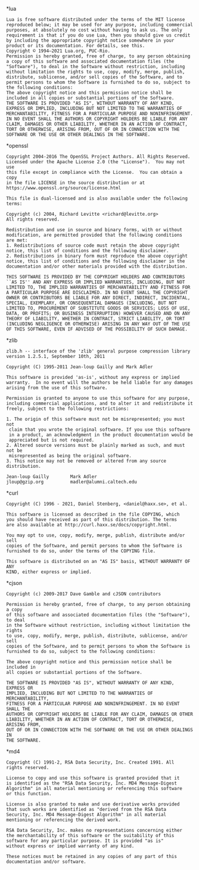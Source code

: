 *lua
	
	Lua is free software distributed under the terms of the MIT license reproduced below; it may be used for any purpose, including commercial purposes, at absolutely no cost without having to ask us. The only requirement is that if you do use Lua, then you should give us credit by including the appropriate copyright notice somewhere in your product or its documentation. For details, see this.
	Copyright © 1994–2021 Lua.org, PUC-Rio.
	Permission is hereby granted, free of charge, to any person obtaining a copy of this software and associated documentation files (the "Software"), to deal in the Software without restriction, including without limitation the rights to use, copy, modify, merge, publish, distribute, sublicense, and/or sell copies of the Software, and to permit persons to whom the Software is furnished to do so, subject to the following conditions:
	The above copyright notice and this permission notice shall be included in all copies or substantial portions of the Software.
	THE SOFTWARE IS PROVIDED "AS IS", WITHOUT WARRANTY OF ANY KIND, EXPRESS OR IMPLIED, INCLUDING BUT NOT LIMITED TO THE WARRANTIES OF MERCHANTABILITY, FITNESS FOR A PARTICULAR PURPOSE AND NONINFRINGEMENT. IN NO EVENT SHALL THE AUTHORS OR COPYRIGHT HOLDERS BE LIABLE FOR ANY CLAIM, DAMAGES OR OTHER LIABILITY, WHETHER IN AN ACTION OF CONTRACT, TORT OR OTHERWISE, ARISING FROM, OUT OF OR IN CONNECTION WITH THE SOFTWARE OR THE USE OR OTHER DEALINGS IN THE SOFTWARE.

*openssl

	Copyright 2004-2016 The OpenSSL Project Authors. All Rights Reserved.
	Licensed under the Apache License 2.0 (the "License").  You may not use
	this file except in compliance with the License.  You can obtain a copy
	in the file LICENSE in the source distribution or at
	https://www.openssl.org/source/license.html

	This file is dual-licensed and is also available under the following
	terms:

	Copyright (c) 2004, Richard Levitte <richard@levitte.org>
	All rights reserved.

	Redistribution and use in source and binary forms, with or without
	modification, are permitted provided that the following conditions
	are met:
	1. Redistributions of source code must retain the above copyright
	notice, this list of conditions and the following disclaimer.
	2. Redistributions in binary form must reproduce the above copyright
	notice, this list of conditions and the following disclaimer in the
	documentation and/or other materials provided with the distribution.

	THIS SOFTWARE IS PROVIDED BY THE COPYRIGHT HOLDERS AND CONTRIBUTORS
	``AS IS'' AND ANY EXPRESS OR IMPLIED WARRANTIES, INCLUDING, BUT NOT
	LIMITED TO, THE IMPLIED WARRANTIES OF MERCHANTABILITY AND FITNESS FOR
	A PARTICULAR PURPOSE ARE DISCLAIMED. IN NO EVENT SHALL THE COPYRIGHT
	OWNER OR CONTRIBUTORS BE LIABLE FOR ANY DIRECT, INDIRECT, INCIDENTAL,
	SPECIAL, EXEMPLARY, OR CONSEQUENTIAL DAMAGES (INCLUDING, BUT NOT
	LIMITED TO, PROCUREMENT OF SUBSTITUTE GOODS OR SERVICES; LOSS OF USE,
	DATA, OR PROFITS; OR BUSINESS INTERRUPTION) HOWEVER CAUSED AND ON ANY
	THEORY OF LIABILITY, WHETHER IN CONTRACT, STRICT LIABILITY, OR TORT
	(INCLUDING NEGLIGENCE OR OTHERWISE) ARISING IN ANY WAY OUT OF THE USE
	OF THIS SOFTWARE, EVEN IF ADVISED OF THE POSSIBILITY OF SUCH DAMAGE.

*zlib

	zlib.h -- interface of the 'zlib' general purpose compression library
	version 1.2.5.1, September 10th, 2011

	Copyright (C) 1995-2011 Jean-loup Gailly and Mark Adler

	This software is provided 'as-is', without any express or implied
	warranty.  In no event will the authors be held liable for any damages
	arising from the use of this software.

	Permission is granted to anyone to use this software for any purpose,
	including commercial applications, and to alter it and redistribute it
	freely, subject to the following restrictions:

	1. The origin of this software must not be misrepresented; you must not
	 claim that you wrote the original software. If you use this software
	 in a product, an acknowledgment in the product documentation would be
	 appreciated but is not required.
	2. Altered source versions must be plainly marked as such, and must not be
	 misrepresented as being the original software.
	3. This notice may not be removed or altered from any source distribution.

	Jean-loup Gailly        Mark Adler
	jloup@gzip.org          madler@alumni.caltech.edu
	
*curl

	Copyright (C) 1996 - 2021, Daniel Stenberg, <daniel@haxx.se>, et al.

	This software is licensed as described in the file COPYING, which
	you should have received as part of this distribution. The terms
	are also available at http://curl.haxx.se/docs/copyright.html.

	You may opt to use, copy, modify, merge, publish, distribute and/or sell
	copies of the Software, and permit persons to whom the Software is
	furnished to do so, under the terms of the COPYING file.

	This software is distributed on an "AS IS" basis, WITHOUT WARRANTY OF ANY
	KIND, either express or implied.

*cjson

	Copyright (c) 2009-2017 Dave Gamble and cJSON contributors

	Permission is hereby granted, free of charge, to any person obtaining a copy
	of this software and associated documentation files (the "Software"), to deal
	in the Software without restriction, including without limitation the rights
	to use, copy, modify, merge, publish, distribute, sublicense, and/or sell
	copies of the Software, and to permit persons to whom the Software is
	furnished to do so, subject to the following conditions:

	The above copyright notice and this permission notice shall be included in
	all copies or substantial portions of the Software.

	THE SOFTWARE IS PROVIDED "AS IS", WITHOUT WARRANTY OF ANY KIND, EXPRESS OR
	IMPLIED, INCLUDING BUT NOT LIMITED TO THE WARRANTIES OF MERCHANTABILITY,
	FITNESS FOR A PARTICULAR PURPOSE AND NONINFRINGEMENT. IN NO EVENT SHALL THE
	AUTHORS OR COPYRIGHT HOLDERS BE LIABLE FOR ANY CLAIM, DAMAGES OR OTHER
	LIABILITY, WHETHER IN AN ACTION OF CONTRACT, TORT OR OTHERWISE, ARISING FROM,
	OUT OF OR IN CONNECTION WITH THE SOFTWARE OR THE USE OR OTHER DEALINGS IN
	THE SOFTWARE.
  
*md4

	Copyright (C) 1991-2, RSA Data Security, Inc. Created 1991. All
	rights reserved.

	License to copy and use this software is granted provided that it
	is identified as the "RSA Data Security, Inc. MD4 Message-Digest
	Algorithm" in all material mentioning or referencing this software
	or this function.

	License is also granted to make and use derivative works provided
	that such works are identified as "derived from the RSA Data
	Security, Inc. MD4 Message-Digest Algorithm" in all material
	mentioning or referencing the derived work.

	RSA Data Security, Inc. makes no representations concerning either
	the merchantability of this software or the suitability of this
	software for any particular purpose. It is provided "as is"
	without express or implied warranty of any kind.

	These notices must be retained in any copies of any part of this
	documentation and/or software.
  
